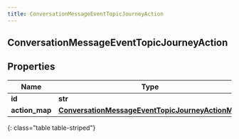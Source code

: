 ```yaml
---
title: ConversationMessageEventTopicJourneyAction
---
```

## ConversationMessageEventTopicJourneyAction

## Properties

|Name | Type | Description | Notes|
|------------ | ------------- | ------------- | -------------|
| **id** | **str** |  | [optional] |
| **action_map** | [**ConversationMessageEventTopicJourneyActionMap**](ConversationMessageEventTopicJourneyActionMap.html) |  | [optional] |
{: class="table table-striped"}


